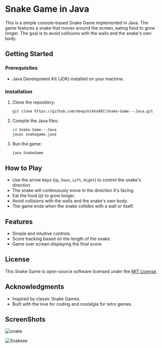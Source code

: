 # Snake Game in Java

This is a simple console-based Snake Game implemented in Java. The game features a snake that moves around the screen, eating food to grow longer. The goal is to avoid collisions with the walls and the snake's own body.

## Getting Started

### Prerequisites

- Java Development Kit (JDK) installed on your machine.

### Installation

1. Clone the repository:

    ```bash
    git clone https://github.com/deepshikha987/Snake-Game---Java.git
    ```

2. Compile the Java files:

    ```bash
    cd Snake-Game---Java
    javac snakegame.java
    ```

3. Run the game:

    ```bash
    java SnakeGame
    ```

## How to Play

- Use the arrow keys (`Up`, `Down`, `Left`, `Right`) to control the snake's direction.
- The snake will continuously move in the direction it's facing.
- Eat the food (`@`) to grow longer.
- Avoid collisions with the walls and the snake's own body.
- The game ends when the snake collides with a wall or itself.

## Features

- Simple and intuitive controls.
- Score tracking based on the length of the snake.
- Game over screen displaying the final score.

## License

This Snake Game is open-source software licensed under the [MIT License](LICENSE).

## Acknowledgments

- Inspired by classic Snake Games.
- Built with the love for coding and nostalgia for retro games.

## ScreenShots

![snake](https://github.com/deepshikha9876/Snake-Game---Java/assets/139794978/456705a2-b43b-46e4-92e9-c065382b740c)

![Snakeee](https://github.com/deepshikha9876/Snake-Game---Java/assets/139794978/8c0ffba7-9ef7-40c1-a260-eeedf51adf34)

